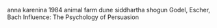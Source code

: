 

anna karenina
1984 
animal farm
dune
siddhartha
shogun
Godel, Escher, Bach
Influence: The Psychology of Persuasion